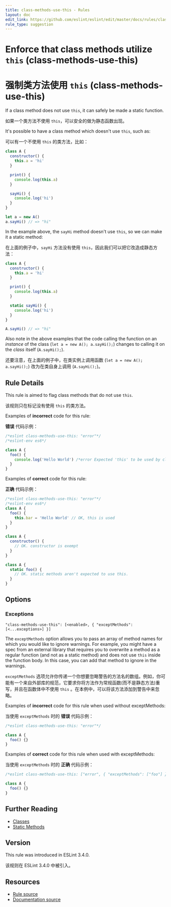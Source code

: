 ```yaml
---
title: class-methods-use-this - Rules
layout: doc
edit_link: https://github.com/eslint/eslint/edit/master/docs/rules/class-methods-use-this.md
rule_type: suggestion
---
```


<!-- Note: No pull requests accepted for this file. See README.md in the root directory for details. -->

# Enforce that class methods utilize `this` (class-methods-use-this)

# 强制类方法使用 `this` (class-methods-use-this)

If a class method does not use `this`, it can safely be made a static function.

如果一个类方法不使用 `this`，可以安全的做为静态函数出现。

It's possible to have a class method which doesn't use `this`, such as:

可以有一个不使用 `this` 的类方法，比如：

```js
class A {
  constructor() {
    this.a = 'hi'
  }

  print() {
    console.log(this.a)
  }

  sayHi() {
    console.log('hi')
  }
}

let a = new A()
a.sayHi() // => "hi"
```

In the example above, the `sayHi` method doesn't use `this`, so we can make it a static method:

在上面的例子中，`sayHi` 方法没有使用 `this`，因此我们可以把它改造成静态方法：

```js
class A {
  constructor() {
    this.a = 'hi'
  }

  print() {
    console.log(this.a)
  }

  static sayHi() {
    console.log('hi')
  }
}

A.sayHi() // => "hi"
```

Also note in the above examples that the code calling the function on an _instance_ of the class (`let a = new A(); a.sayHi();`) changes to calling it on the _class_ itself (`A.sayHi();`).

还要注意，在上面的例子中，在类实例上调用函数 (`let a = new A(); a.sayHi();`) 改为在类自身上调用 (`A.sayHi();`)。

## Rule Details

This rule is aimed to flag class methods that do not use `this`.

该规则只在标记没有使用 `this` 的类方法。

Examples of **incorrect** code for this rule:

**错误** 代码示例：

```js
/*eslint class-methods-use-this: "error"*/
/*eslint-env es6*/

class A {
  foo() {
    console.log('Hello World') /*error Expected 'this' to be used by class method 'foo'.*/
  }
}
```

Examples of **correct** code for this rule:

**正确** 代码示例：

```js
/*eslint class-methods-use-this: "error"*/
/*eslint-env es6*/
class A {
  foo() {
    this.bar = 'Hello World' // OK, this is used
  }
}

class A {
  constructor() {
    // OK. constructor is exempt
  }
}

class A {
  static foo() {
    // OK. static methods aren't expected to use this.
  }
}
```

## Options

### Exceptions

```
"class-methods-use-this": [<enabled>, { "exceptMethods": [<...exceptions>] }]
```

The `exceptMethods` option allows you to pass an array of method names for which you would like to ignore warnings. For example, you might have a spec from an external library that requires you to overwrite a method as a regular function (and not as a static method) and does not use `this` inside the function body. In this case, you can add that method to ignore in the warnings.

`exceptMethods` 选项允许你传递一个你想要忽略警告的方法名的数组。例如，你可能有一个来自外部库的规范，它要求你将方法作为常规函数(而不是静态方法)重写，并且在函数体中不使用 `this` 。在本例中，可以将该方法添加到警告中来忽略。

Examples of **incorrect** code for this rule when used without exceptMethods:

当使用 `exceptMethods` 时的 **错误** 代码示例：

```js
/*eslint class-methods-use-this: "error"*/

class A {
  foo() {}
}
```

Examples of **correct** code for this rule when used with exceptMethods:

当使用 `exceptMethods` 时的 **正确** 代码示例：

```js
/*eslint class-methods-use-this: ["error", { "exceptMethods": ["foo"] }] */

class A {
  foo() {}
}
```

## Further Reading

- [Classes](https://developer.mozilla.org/en-US/docs/Web/JavaScript/Reference/Classes)
- [Static Methods](https://developer.mozilla.org/en-US/docs/Web/JavaScript/Reference/Classes/static)

## Version

This rule was introduced in ESLint 3.4.0.

该规则在 ESLint 3.4.0 中被引入。

## Resources

- [Rule source](https://github.com/eslint/eslint/tree/master/lib/rules/class-methods-use-this.js)
- [Documentation source](https://github.com/eslint/eslint/tree/master/docs/rules/class-methods-use-this.md)
